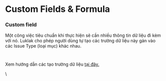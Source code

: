 # Custom Fields & Formula

### Custom field&#x20;

Một công việc tiêu chuẩn khi thực hiện sẽ cần nhiều thông tin dữ liệu đi kèm với nó. Luklak cho phép người dùng tự tạo các trường dữ liệu này gán vào các Issue Type (loại mục) khác nhau.

<figure><img src="https://lh7-us.googleusercontent.com/docsz/AD_4nXfrxhShupfPFxvm73mmZddaumMkeil9QNms4NvfT6AxPIssw82U94K6nfj-wmGK6r7X5DQFVm-i0hro-eexL1oHfhUYumak85I6fV_43HdxaM3pdIwNRk8pLv7tdGAvCzRwxHw7s0NcjlQYwaQhaX0Yhc9b?key=hX9TPFw-xpFJ1U1j27Vlqg" alt=""><figcaption></figcaption></figure>

<figure><img src="https://lh7-us.googleusercontent.com/docsz/AD_4nXe_MlT5FTXhAIOB1SGtWx0yA7zKM0Muo8oSfUraBefLIV2mDAycjCiSEtYHbUe-UcgLzPfX7NXkbHFB57EFB1xpf2j4Q9NQESOVOcL_wh9XMXOjurPVbbGtDM7wzhThJQ1bu0-kFnjFFW_EEhEXZlmNwh4?key=hX9TPFw-xpFJ1U1j27Vlqg" alt=""><figcaption></figcaption></figure>

Xem hướng dẫn các tạo trường dữ liệu [tại đây.](https://tailieu.luklak.com/cau-hinh-quan-tri/function/cau-hinh-function#c1-tao-truong-du-lieu-qua-man-hinh-chuc-nang)

\
